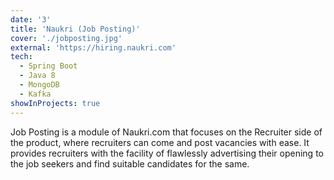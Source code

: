 ```yaml
---
date: '3'
title: 'Naukri (Job Posting)'
cover: './jobposting.jpg'
external: 'https://hiring.naukri.com'
tech:
  - Spring Boot
  - Java 8
  - MongoDB
  - Kafka
showInProjects: true
---
```


Job Posting is a module of Naukri.com that focuses on the Recruiter side of the product, where recruiters can come and post vacancies with ease. It provides recruiters with the facility of flawlessly advertising their opening to the job seekers and find suitable candidates for the same.
